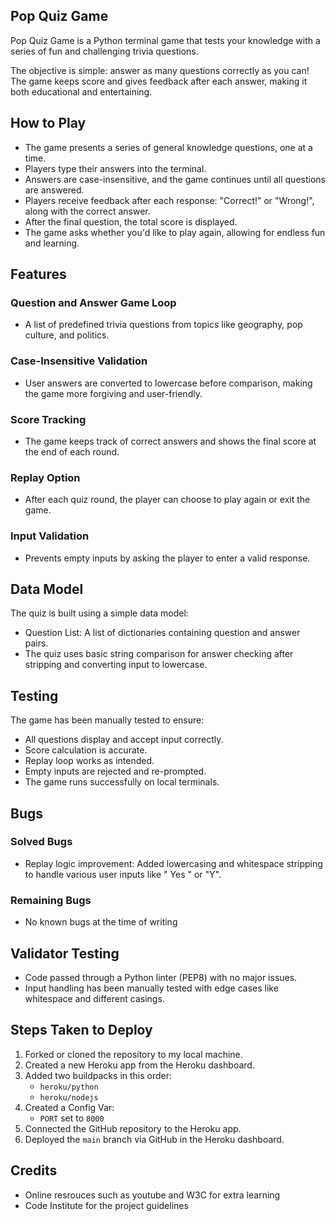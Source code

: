 ## Pop Quiz Game

Pop Quiz Game is a Python terminal game that tests your knowledge with a series of fun and challenging trivia questions. 

The objective is simple: answer as many questions correctly as you can! The game keeps score and gives feedback after each answer, making it both educational and entertaining.

## How to Play

* The game presents a series of general knowledge questions, one at a time.
* Players type their answers into the terminal.
* Answers are case-insensitive, and the game continues until all questions are answered.
* Players receive feedback after each response: "Correct!" or "Wrong!", along with the correct answer.
* After the final question, the total score is displayed.
* The game asks whether you'd like to play again, allowing for endless fun and learning.

## Features

### Question and Answer Game Loop
* A list of predefined trivia questions from topics like geography, pop culture, and politics.

### Case-Insensitive Validation
* User answers are converted to lowercase before comparison, making the game more forgiving and user-friendly.

### Score Tracking
* The game keeps track of correct answers and shows the final score at the end of each round.

### Replay Option
* After each quiz round, the player can choose to play again or exit the game.

### Input Validation
* Prevents empty inputs by asking the player to enter a valid response.

## Data Model

The quiz is built using a simple data model:
* Question List: A list of dictionaries containing question and answer pairs.
* The quiz uses basic string comparison for answer checking after stripping and converting input to lowercase.

## Testing

The game has been manually tested to ensure:
* All questions display and accept input correctly.
* Score calculation is accurate.
* Replay loop works as intended.
* Empty inputs are rejected and re-prompted.
* The game runs successfully on local terminals.

## Bugs

### Solved Bugs
* Replay logic improvement: Added lowercasing and whitespace stripping to handle various user inputs like " Yes " or "Y".

### Remaining Bugs
* No known bugs at the time of writing

## Validator Testing
* Code passed through a Python linter (PEP8) with no major issues.
* Input handling has been manually tested with edge cases like whitespace and different casings.

## Steps Taken to Deploy

1. Forked or cloned the repository to my local machine.
2. Created a new Heroku app from the Heroku dashboard.
3. Added two buildpacks in this order:
   - `heroku/python`
   - `heroku/nodejs`
4. Created a Config Var:
   - `PORT` set to `8000`
5. Connected the GitHub repository to the Heroku app.
6. Deployed the `main` branch via GitHub in the Heroku dashboard.

## Credits 
* Online resrouces such as youtube and W3C for extra learning
* Code Institute for the project guidelines

